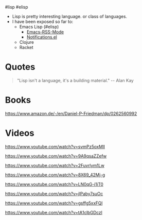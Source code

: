 #lisp #elisp 

* Lisp is pretty interesting language. or class of languages.
* I have been exposed so far to: 
  * Emacs Lisp (#elisp)
    * [Emacs-RSS-Mode](https://github.com/emad-elsaid/emacs-rss-mode)
    * [Notifications.el](https://github.com/emad-elsaid/notifications.el)
  * Clojure
  * Racket

# Quotes

> "Lisp isn't a language, it's a building material."
> -- Alan Kay

# Books 

https://www.amazon.de/-/en/Daniel-P-Friedman/dp/0262560992

# Videos

https://www.youtube.com/watch?v=svmPz5oxMlI

https://www.youtube.com/watch?v=9A9qsaZZefw

https://www.youtube.com/watch?v=2Fuvrlym1Lw

https://www.youtube.com/watch?v=8X69_42Mj-g

https://www.youtube.com/watch?v=LN0qG-i1iT0

https://www.youtube.com/watch?v=jlPaby7suOc

https://www.youtube.com/watch?v=gsffg5xxFQI

https://www.youtube.com/watch?v=tA1clbGDczI